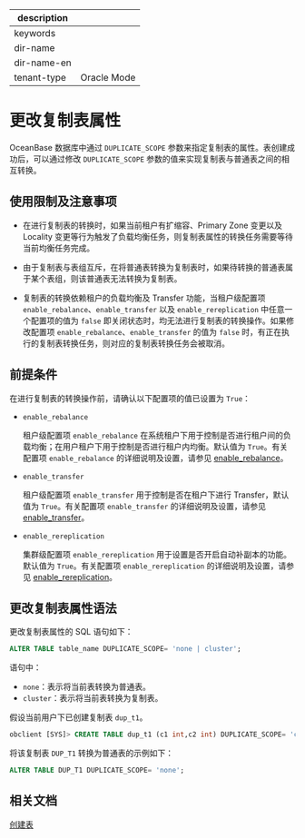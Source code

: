 |description||
|------|------|
|keywords||
|dir-name||
|dir-name-en||
|tenant-type|Oracle Mode|

# 更改复制表属性

OceanBase 数据库中通过 `DUPLICATE_SCOPE` 参数来指定复制表的属性。表创建成功后，可以通过修改 `DUPLICATE_SCOPE` 参数的值来实现复制表与普通表之间的相互转换。

## 使用限制及注意事项

* 在进行复制表的转换时，如果当前租户有扩缩容、Primary Zone 变更以及 Locality 变更等行为触发了负载均衡任务，则复制表属性的转换任务需要等待当前均衡任务完成。

* 由于复制表与表组互斥，在将普通表转换为复制表时，如果待转换的普通表属于某个表组，则该普通表无法转换为复制表。

* 复制表的转换依赖租户的负载均衡及 Transfer 功能，当租户级配置项 `enable_rebalance`、`enable_transfer` 以及 `enable_rereplication` 中任意一个配置项的值为 `false` 即关闭状态时，均无法进行复制表的转换操作。如果修改配置项 `enable_rebalance`、`enable_transfer` 的值为 `false` 时，有正在执行的复制表转换任务，则对应的复制表转换任务会被取消。

## 前提条件

在进行复制表的转换操作前，请确认以下配置项的值已设置为 `True`：

* `enable_rebalance`

  租户级配置项 `enable_rebalance` 在系统租户下用于控制是否进行租户间的负载均衡；在用户租户下用于控制是否进行租户内均衡。默认值为 `True`。有关配置项 `enable_rebalance` 的详细说明及设置，请参见 [enable_rebalance](../../../800.configuration-items-and-system-variables/100.system-configuration-items/400.tenant-level-configuration-items/6700.enable_rebalance.md)。

* `enable_transfer`

  租户级配置项 `enable_transfer` 用于控制是否在租户下进行 Transfer，默认值为 `True`。有关配置项  `enable_transfer` 的详细说明及设置，请参见 [enable_transfer](../../../800.configuration-items-and-system-variables/100.system-configuration-items/400.tenant-level-configuration-items/25600.enable_transfer.md)。

* `enable_rereplication`

  集群级配置项 `enable_rereplication` 用于设置是否开启自动补副本的功能。默认值为 `True`。有关配置项 `enable_rereplication` 的详细说明及设置，请参见 [enable_rereplication](../../../800.configuration-items-and-system-variables/100.system-configuration-items/300.cluster-level-configuration-items/8200.enable_rereplication.md)。

## 更改复制表属性语法

更改复制表属性的 SQL 语句如下：

```sql
ALTER TABLE table_name DUPLICATE_SCOPE= 'none | cluster';
```

语句中：

* `none`：表示将当前表转换为普通表。
* `cluster`：表示将当前表转换为复制表。

假设当前用户下已创建复制表 `dup_t1`。

```sql
obclient [SYS]> CREATE TABLE dup_t1 (c1 int,c2 int) DUPLICATE_SCOPE= 'cluster';
```

将该复制表 `DUP_T1` 转换为普通表的示例如下：

```sql
ALTER TABLE DUP_T1 DUPLICATE_SCOPE= 'none';
```

## 相关文档

[创建表](200.create-a-table-for-oracle-tenant-of-oracle-mode.md)
